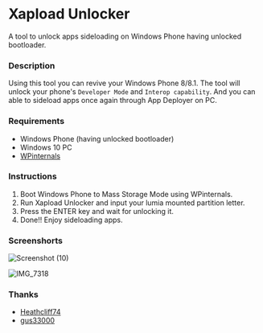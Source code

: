 # Xapload Unlocker
A tool to unlock apps sideloading on Windows Phone having unlocked bootloader.

### Description
Using this tool you can revive your Windows Phone 8/8.1. The tool will unlock your phone's `Developer Mode` and `Interop capability`. And you can able to sideload apps once again through App Deployer on PC.

### Requirements
* Windows Phone (having unlocked bootloader)
* Windows 10 PC
* [WPinternals](https://github.com/ReneLergner/WPinternals/releases)


### Instructions
1. Boot Windows Phone to Mass Storage Mode using WPinternals.
2. Run Xapload Unlocker and input your lumia mounted partition letter.
3. Press the ENTER key and wait for unlocking it.
4. Done!! Enjoy sideloading apps.

### Screenshorts
![Screenshot (10)](https://user-images.githubusercontent.com/66063294/129933124-d4c9c068-77ca-47e3-8e9c-9e3d31ac796d.png)

![IMG_7318](https://user-images.githubusercontent.com/66063294/129933138-83dc0d21-6dc7-4c99-8cc5-bb516d67ad44.JPEG)


### Thanks
* [Heathcliff74](https://github.com/ReneLergner)
* [gus33000](https://github.com/gus33000)
